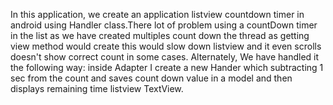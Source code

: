 In this application, we create an application listview countdown timer in android using Handler class.There lot of problem using a countDown timer in the list as we have created multiples count down the thread as getting view method would create this would slow down listview and it even scrolls doesn't show correct count in some cases.
Alternately, We have handled it the following way: inside Adapter I create a new Hander which subtracting 1 sec from the count and saves count down value in a model and then displays remaining time listview TextView.
